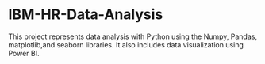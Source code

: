 # IBM-HR-Data-Analysis
This project represents data analysis with Python using the Numpy, Pandas, matplotlib,and seaborn libraries. It also includes data visualization using Power BI.
